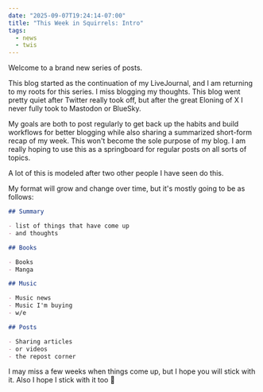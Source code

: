 ```yaml
---
date: "2025-09-07T19:24:14-07:00"
title: "This Week in Squirrels: Intro"
tags:
  - news
  - twis
---
```


Welcome to a brand new series of posts.

This blog started as the continuation of my LiveJournal, and I am returning to my roots for this series. I miss blogging my thoughts. This blog went pretty quiet after Twitter really took off, but after the great Eloning of X I never fully took to Mastodon or BlueSky.

My goals are both to post regularly to get back up the habits and build workflows for better blogging while also sharing a summarized short-form recap of my week.
This won't become the sole purpose of my blog. I am really hoping to use this as a springboard for regular posts on all sorts of topics.

A lot of this is modeled after two other people I have seen do this.

My format will grow and change over time, but it's mostly going to be as follows:

```markdown
## Summary

- list of things that have come up
- and thoughts

## Books

- Books
- Manga

## Music

- Music news
- Music I'm buying
- w/e

## Posts

- Sharing articles
- or videos
- the repost corner
```

I may miss a few weeks when things come up, but I hope you will stick with it.
Also I hope I stick with it too 🤣
